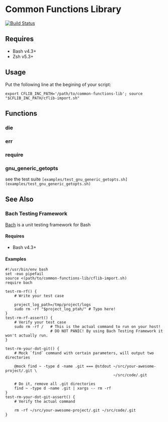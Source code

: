 Common Functions Library
========================

[![Build Status](https://travis-ci.org/chaifeng/shell-common-functions-library.svg)](https://travis-ci.org/chaifeng/shell-common-functions-library/)

## Requires

- Bash v4.3+
- Zsh v5.3+

## Usage

Put the following line at the begining of your script:

    export CFLIB_INC_PATH='/path/to/common-functions-lib'; source "$CFLIB_INC_PATH/cflib-import.sh"
    
## Functions

### die
### err
### require
### gnu_generic_getopts

see the test suite `[examples/test_gnu_generic_getopts.sh](examples/test_gnu_generic_getopts.sh)`

## See Also
### Bach Testing Framework

[Bach](https://bach.sh) is a unit testing framework for Bash

#### Requires

- Bash v4.3+

#### Examples

    #!/usr/bin/env bash
    set -euo pipefail
    source <(path/to/common-functions-lib/cflib-import.sh)
    require bach

    test-rm-rf() {
        # Write your test case
    
        project_log_path=/tmp/project/logs
        sudo rm -rf "$project_log_ptah/" # Typo here!
    }
    test-rm-rf-assert() {
        # Verify your test case
        sudo rm -rf /   # This is the actual command to run on your host!
                        # DO NOT PANIC! By using Bach Testing Framework it won't actually run.
    }

    test-rm-your-dot-git() {
        # Mock `find` command with certain parameters, will output two directories

        @mock find ~ -type d -name .git === @stdout ~/src/your-awesome-project/.git \
                                                    ~/src/code/.git

        # Do it, remove all .git directories
        find ~ -type d -name .git | xargs -- rm -rf
    }
    test-rm-your-dot-git-assert() {
        # Verify the actual command

        rm -rf ~/src/your-awesome-project/.git ~/src/code/.git
    }
